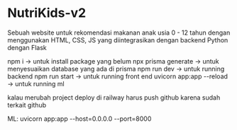 # NutriKids-v2
Sebuah website untuk rekomendasi makanan anak usia 0 - 12 tahun dengan menggunakan HTML, CSS, JS yang diintegrasikan dengan backend Python dengan Flask


npm i -> untuk install package yang belum 
npx prisma generate -> untuk menyesuaikan database yang ada di prisma
npm run dev -> untuk running backend 
npm run start -> untuk running front end
uvicorn app:app --reload -> untuk running ml


kalau merubah project deploy di railway harus push github karena sudah terkait github

ML: uvicorn app:app --host=0.0.0.0 --port=8000
